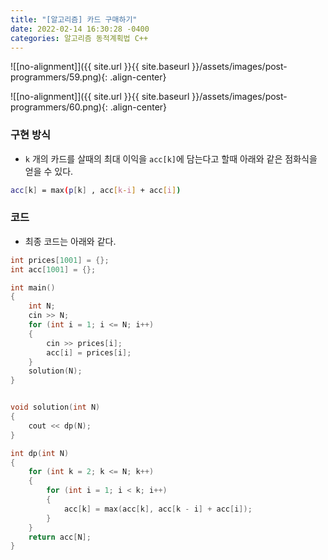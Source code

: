 ```yaml
---
title: "[알고리즘] 카드 구매하기"
date: 2022-02-14 16:30:28 -0400
categories: 알고리즘 동적계획법 C++
---
```


![[no-alignment]]({{ site.url }}{{ site.baseurl }}/assets/images/post-programmers/59.png){: .align-center}

![[no-alignment]]({{ site.url }}{{ site.baseurl }}/assets/images/post-programmers/60.png){: .align-center}

### 구현 방식

- `k` 개의 카드를 살때의 최대 이익을 `acc[k]`에 담는다고 할때 아래와 같은 점화식을 얻을 수 있다.

```sh
acc[k] = max(p[k] , acc[k-i] + acc[i])
```

### 코드

- 최종 코드는 아래와 같다.

```cpp
int prices[1001] = {};
int acc[1001] = {};

int main()
{
    int N;
    cin >> N;
    for (int i = 1; i <= N; i++)
    {
        cin >> prices[i];
        acc[i] = prices[i];
    }
    solution(N);
}


void solution(int N)
{
    cout << dp(N);
}

int dp(int N)
{
    for (int k = 2; k <= N; k++)
    {
        for (int i = 1; i < k; i++)
        {
            acc[k] = max(acc[k], acc[k - i] + acc[i]);
        }
    }
    return acc[N];
}

```